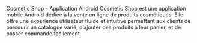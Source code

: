 Cosmetic Shop - Application Android
Cosmetic Shop est une application mobile Android dédiée à la vente en ligne de produits cosmétiques. 
Elle offre une expérience utilisateur fluide et intuitive permettant aux clients de parcourir un catalogue varié, 
d’ajouter des produits à leur panier, et de passer commande facilement.
